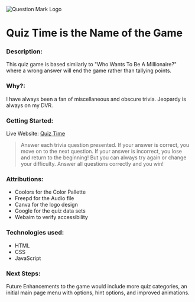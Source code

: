![Question Mark Logo](https://github.com/user-attachments/assets/03525a41-841f-42e0-ade2-4829a92c5eff)

# Quiz Time is the Name of the Game

### Description: 
This quiz game is based similarly to "Who Wants To Be A Millionaire?" where a wrong answer will end the game rather than tallying points. 

### Why?: 
I have always been a fan of miscellaneous and obscure trivia. Jeopardy is always on my DVR. 

### Getting Started: 
Live Website: [Quiz Time](https://ptresky.github.io/project-one-quiz-game/)

> Answer each trivia question presented. If your answer is correct, you move on to the next question. If your answer is incorrect, you lose and return to the beginning! But you can always try again or change your difficulty. Answer all questions correctly and you win!

### Attributions:
* Coolors for the Color Pallette
* Freepd for the Audio file
* Canva for the logo design
* Google for the quiz data sets
* Webaim to verify accessibility

### Technologies used:
* HTML
* CSS
* JavaScript

### Next Steps:
Future Enhancements to the game would include more quiz categories, an initial main page menu with options, hint options, and improved animations.
